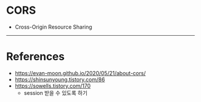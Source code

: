 # CORS
- Cross-Origin Resource Sharing
---




# References
- https://evan-moon.github.io/2020/05/21/about-cors/
- https://shinsunyoung.tistory.com/86
- https://sowells.tistory.com/170
	- session 받을 수 있도록 하기
